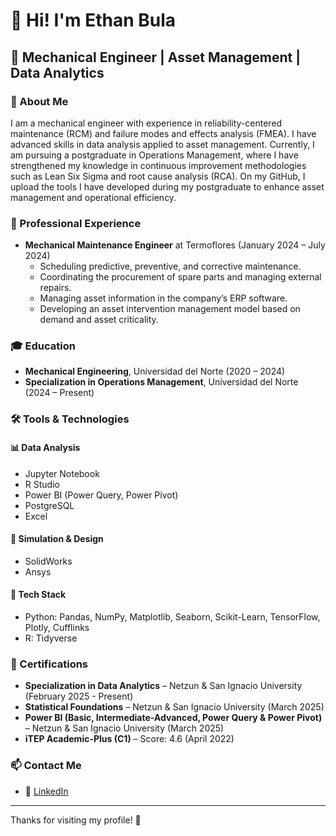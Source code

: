 # 👋 Hi! I'm Ethan Bula

## 🔧 Mechanical Engineer | Asset Management | Data Analytics

### 📌 About Me
I am a mechanical engineer with experience in reliability-centered maintenance (RCM) and failure modes and effects analysis (FMEA). I have advanced skills in data analysis applied to asset management. Currently, I am pursuing a postgraduate in Operations Management, where I have strengthened my knowledge in continuous improvement methodologies such as Lean Six Sigma and root cause analysis (RCA). On my GitHub, I upload the tools I have developed during my postgraduate to enhance asset management and operational efficiency.

### 💼 Professional Experience
- **Mechanical Maintenance Engineer** at Termoflores (January 2024 – July 2024)
  - Scheduling predictive, preventive, and corrective maintenance.
  - Coordinating the procurement of spare parts and managing external repairs.
  - Managing asset information in the company’s ERP software.
  - Developing an asset intervention management model based on demand and asset criticality.

### 🎓 Education
- **Mechanical Engineering**, Universidad del Norte (2020 – 2024)
- **Specialization in Operations Management**, Universidad del Norte (2024 – Present)

### 🛠️ Tools & Technologies
#### 📊 Data Analysis
- Jupyter Notebook
- R Studio
- Power BI (Power Query, Power Pivot)
- PostgreSQL
- Excel

#### 🔬 Simulation & Design
- SolidWorks
- Ansys

#### 📌 Tech Stack
- Python: Pandas, NumPy, Matplotlib, Seaborn, Scikit-Learn, TensorFlow, Plotly, Cufflinks
- R: Tidyverse

### 📜 Certifications
- **Specialization in Data Analytics** – Netzun & San Ignacio University (February 2025 - Present)
- **Statistical Foundations** – Netzun & San Ignacio University (March 2025)
- **Power BI (Basic, Intermediate-Advanced, Power Query & Power Pivot)** – Netzun & San Ignacio University (March 2025)
- **iTEP Academic-Plus (C1)** – Score: 4.6 (April 2022)

### 📫 Contact Me
- 🔗 [LinkedIn](https://www.linkedin.com/in/ethanbp)

---
Thanks for visiting my profile! 🚀

